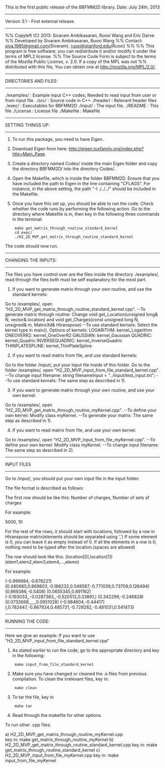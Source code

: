 
This is the first public release of the BBFMM2D library.
Date: July 24th, 2013

*************************************
Version 3.1 - First external release.
*************************************

%% Copyleft (C) 2013: Sivaram Ambikasaran, Ruoxi Wang and Eric Darve
%% Developed by Sivaram Ambikasaran, Ruoxi Wang
%% Contact: siva.1985@gmail.com(Sivaram), ruoxi@stanford.edu(Ruoxi)
%% 
%% This program is free software; you can redistribute it and/or modify it under the terms of MPL2 license.
%% The Source Code Form is subject to the terms of the Mozilla Public License, v. 2.0. If a copy of the MPL was not %% distributed with this file, You can obtain one at http://mozilla.org/MPL/2.0/.


**********************
DIRECTORIES AND FILES:
**********************

./examples/	:	Example input C++ codes; Needed to read input from user or from input file.
./src/		:	Source code in C++
./header/	:	Relevant header files
./exec/		:	Executables for BBFMM2D
./input/	:	The input file.
./README	:	This file
./License	:	License file
./Makefile	:	Makefile

******************
SETTING THINGS UP:
******************

1) To run this package, you need to have Eigen.

2) Download Eigen from here: http://eigen.tuxfamily.org/index.php?title=Main_Page

3) Create a directory named Codes/ inside the main Eigen folder and copy the directory BBFMM2D/ into the directory Codes/.

4) Open the Makefile, which is inside the folder BBFMM2D. Ensure that you have included the path to Eigen in the line containing "CFLAGS". For instance, in the above setting, the path "-I ./../../" should be included in the Makefile.

5) Once you have this set up, you should be able to run the code. Check whether the code runs by performing the following action. Go to the directory where Makefile is in, then key in the following three commands in the terminal:

		make get_matrix_through_routine_standard_kernel
		cd exec/
		./H2_2D_MVP_get_matrix_through_routine_standard_kernel

The code should now run.

	
********************
CHANGING THE INPUTS:
********************

The files you have control over are the files inside the directory ./examples/, read through the files both must be self explanatory for the most part.

1) If you want to generate matrix through your own routine, and use the standard kernels:

Go to /examples/, open "H2_2D_MVP_get_matrix_through_routine_standard_kernel.cpp".
--To generate matrix through routine: 
  Change void get_Location(unsigned long& N, vector<Point>& location) and void get_Charges(const unsigned long N, unsigned& m, MatrixXd& Htranspose)
--To use standard kernels: 
  Select the kernel type in main().
  Options of kernels:
  	LOGARITHM:          kernel_Logarithm
  	ONEOVERR2:          kernel_OneOverR2
  	GAUSSIAN:           kernel_Gaussian
  	QUADRIC:            kernel_Quadric
     	INVERSEQUADRIC:     kernel_InverseQuadric
     	THINPLATESPLINE:    kernel_ThinPlateSpline

	
2) If you want to read matrix from file, and use standard kernels:

Go to the folder /input/, put your input file inside of this folder.
Go to the folder /examples/, open "H2_2D_MVP_input_from_file_standard_kernel.cpp".
--To change input filename:
  string filenameInput = "../input/test_input.txt";
--To use standard kernels:
  The same step as described in 1).


3) If you want to generate matrix through your own routine, and use your own kernel:

Go to /examples/, open "H2_2D_MVP_get_matrix_through_routine_myKernel.cpp".
--To define your own kernel:
  Modify class myKernel. 
--To generate your matrix:
  The same step as described in 1).

4) If you want to read matrix from file, and use your own kernel:

Go to /examples/, open "H2_2D_MVP_input_from_file_myKernel.cpp".
--To define your own kernel:
  Modify class myKernel. 
--To change input filename:
  The same step as described in 2).



***********
INPUT FILES
***********
Go to /input/, you should put your own input file in the input folder.

The file format is described as follows:

The first row should be like this:
Number of charges, Number of sets of charges

For example:

 5000, 10

For the rest of the rows, it should start with locations, followed by a row in Htranspose matrix(elements should be separated using ',') If some element is 0, you can leave it as empty instead of 0. If all the elements in a row is 0, nothing need to be typed after the location.(spaces are allowed)

The row should look like this:
(location[0],location[1]) (elem1,elem2,elem3,elem4,…,elemn)

For example:

(-0.999984,-0.676221) (0.480685,0.869803,-0.188232,0.548587,-0.771039,0.73709,0.126494)
(0.869386,-0.5408)
(0.0655345,0.891162) (-0.193033,,-0.0287383,,-0.520512,0.33891,)
(0.342299,-0.246828) (0.0732668,,,,,,0.0951028)
(-0.984604,-0.44417) (,0.782447,-0.867924,0.485731,-0.729282,-0.481031,0.541473)


*****************
RUNNING THE CODE:
*****************
Here we give an example:
If you want to use "H2_2D_MVP_input_from_file_standard_kernel.cpp"

1) As stated earlier to run the code, go to the appropriate directory and key in the following:

		make input_from_file_standard_kernel

2) Make sure you have changed or cleaned the .o files from previous compilation. To clean the irrelevant files, key in:

		make clean

3) To tar the file, key in

		make tar

4) Read through the makefile for other options.

To run other .cpp files:

a) H2_2D_MVP_get_matrix_through_routine_myKernel.cpp  
   key in:
   make get_matrix_through_routine_myKernel
b) H2_2D_MVP_get_matrix_through_routine_standard_kernel.cpp
   key in:
   make get_matrix_through_routine_standard_kernel
c) H2_2D_MVP_input_from_file_myKernel.cpp
   key in:
   make input_from_file_myKernel
